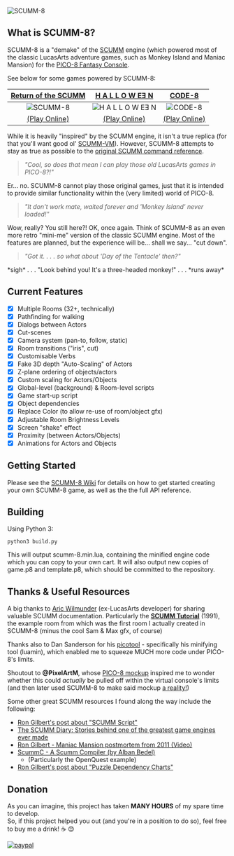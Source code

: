 ![SCUMM-8](https://i2.wp.com/www.liquidream.co.uk/wp-content/uploads/2017/09/slide-scumm8-v2.png) 
## What is SCUMM-8?
SCUMM-8 is a "demake" of the [SCUMM](https://en.wikipedia.org/wiki/SCUMM) engine (which powered most of the classic LucasArts adventure games, such as Monkey Island and Maniac Mansion) for the [PICO-8 Fantasy Console](http://www.lexaloffle.com/pico-8.php).  

See below for some games powered by SCUMM-8:

| [Return of the SCUMM](http://www.lexaloffle.com/bbs/?tid=29176)     | [H A L L O W EƎ N](https://liquidream.itch.io/hallowe3n)       | [CODE-8](https://gamejolt.com/games/code-8/340837)      |
|  :---: |  :---:  |  :---:  |
| ![SCUMM-8](http://i.imgur.com/FcE49f5.gif) |  ![H A L L O W EƎ N](https://i.imgur.com/XpLWuVb.gif)      | ![CODE-8](https://i.imgur.com/CfwaNOn.gif)  |
| [(Play Online)](http://www.lexaloffle.com/bbs/?tid=29176)     | [(Play Online)](https://liquidream.itch.io/hallowe3n)       | [(Play Online)](https://gamejolt.com/games/code-8/340837)      |

While it is heavily "inspired" by the SCUMM engine, it isn't a true replica (for that you'll want good ol' [SCUMM-VM](https://en.wikipedia.org/wiki/ScummVM)).  However, SCUMM-8 attempts to stay as true as possible to the [original SCUMM command reference](https://web.archive.org/web/20180226005830/http://wilmunder.com/Arics_World/Games.html).
> *"Cool, so does that mean I can play those old LucasArts games in PICO-8?!"*

Er... no. SCUMM-8 cannot play those original games, just that it is intended to provide similar functionality within the (very limited) world of PICO-8.

> *"It don't work mate, waited forever and 'Monkey Island' never loaded!"*

Wow, really? You still here?! OK, once again. Think of SCUMM-8 as an even more retro "mini-me" version of the classic SCUMM engine. Most of the features are planned, but the experience will be... shall we say... "cut down".

> *"Got it. . . . so what about 'Day of the Tentacle' then?"*

\*sigh\* . . .  "Look behind you! It's a three-headed monkey!" . . . \*runs away\*

## Current Features
- [x] Multiple Rooms (32+, technically)
- [x] Pathfinding for walking
- [x] Dialogs between Actors
- [x] Cut-scenes
- [x] Camera system (pan-to, follow, static)
- [x] Room transitions ("iris", cut)
- [x] Customisable Verbs
- [x] Fake 3D depth "Auto-Scaling" of Actors
- [x] Z-plane ordering of objects/actors
- [x] Custom scaling for Actors/Objects
- [x] Global-level (background) & Room-level scripts
- [x] Game start-up script
- [x] Object dependencies
- [x] Replace Color (to allow re-use of room/object gfx)
- [x] Adjustable Room Brightness Levels
- [x] Screen "shake" effect
- [x] Proximity (between Actors/Objects)
- [x] Animations for Actors and Objects 

## Getting Started
Please see the [SCUMM-8 Wiki](https://github.com/Liquidream/scumm-8/wiki) for details on how to get started creating your own SCUMM-8 game, as well as the the full API reference.

## Building

Using Python 3:
```console
python3 build.py
```

This will output scumm-8.min.lua, containing the minified engine code which you can copy to your own cart. It will also output new copies of game.p8 and template.p8, which should be committed to the repository.

## Thanks & Useful Resources
A big thanks to [Aric Wilmunder](https://web.archive.org/web/20180226005830/http://wilmunder.com/Arics_World/Games.html) (ex-LucasArts developer) for sharing valuable SCUMM documentation. 
Particularly the **[SCUMM Tutorial](https://web.archive.org/web/20160721004826/http://www.wilmunder.com/Arics_World/Games_files/SCUMM%20Tutorial%200.1.pdf)** (1991), the example room from which was the first room I actually created in SCUMM-8 (minus the cool Sam & Max gfx, of course)

Thanks also to Dan Sanderson for his [picotool](https://github.com/dansanderson/picotool) - specifically his minifying tool (luamin), which enabled me to squeeze MUCH more code under PICO-8's limits.

Shoutout to **@PixelArtM**, whose [PICO-8 mockup](https://twitter.com/PixelArtM/status/758735822426284036) inspired me to wonder whether this could *actually* be pulled off within the virtual console's limits (and then later used SCUMM-8 to make said mockup [a reality!](https://twitter.com/PixelArtM/status/857193912229933056))

Some other great SCUMM resources I found along the way include the following:
- [Ron Gilbert's post about "SCUMM Script"](http://www.pagetable.com/?p=614)
- [The SCUMM Diary: Stories behind one of the greatest game engines ever made](http://www.gamasutra.com/view/feature/196009/the_scumm_diary_stories_behind_.php)
- [Ron Gilbert - Maniac Mansion postmortem from 2011 (Video)](https://youtu.be/WD64ExGHBWE)
- [ScummC - A Scumm Compiler (by Alban Bedel)](https://github.com/AlbanBedel/scummc)
  - (Particularly the OpenQuest example)
- [Ron Gilbert's post about "Puzzle Dependency Charts"](http://grumpygamer.com/puzzle_dependency_charts)

## Donation
As you can imagine, this project has taken **MANY HOURS** of my spare time to develop.  
So, if this project helped you out (and you're in a position to do so), feel free to buy me a drink! :coffee: :blush:

[![paypal](https://www.paypalobjects.com/en_US/GB/i/btn/btn_donateCC_LG.gif)](https://www.paypal.com/cgi-bin/webscr?cmd=_s-xclick&hosted_button_id=334Y2ZXWUJMBQ)
